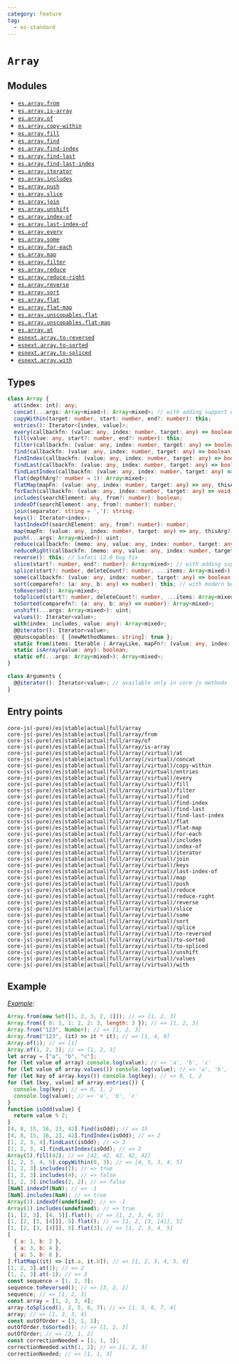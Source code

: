 ```yaml
---
category: feature
tag:
  - es-standard
---
```


# `Array`

## Modules

- [`es.array.from`](https://github.com/zloirock/core-js/blob/master/packages/core-js/modules/es.array.from.js)
- [`es.array.is-array`](https://github.com/zloirock/core-js/blob/master/packages/core-js/modules/es.array.is-array.js)
- [`es.array.of`](https://github.com/zloirock/core-js/blob/master/packages/core-js/modules/es.array.of.js)
- [`es.array.copy-within`](https://github.com/zloirock/core-js/blob/master/packages/core-js/modules/es.array.copy-within.js)
- [`es.array.fill`](https://github.com/zloirock/core-js/blob/master/packages/core-js/modules/es.array.fill.js)
- [`es.array.find`](https://github.com/zloirock/core-js/blob/master/packages/core-js/modules/es.array.find.js)
- [`es.array.find-index`](https://github.com/zloirock/core-js/blob/master/packages/core-js/modules/es.array.find-index.js)
- [`es.array.find-last`](https://github.com/zloirock/core-js/blob/master/packages/core-js/modules/es.array.find-last.js)
- [`es.array.find-last-index`](https://github.com/zloirock/core-js/blob/master/packages/core-js/modules/es.array.find-last-index.js)
- [`es.array.iterator`](https://github.com/zloirock/core-js/blob/master/packages/core-js/modules/es.array.iterator.js)
- [`es.array.includes`](https://github.com/zloirock/core-js/blob/master/packages/core-js/modules/es.array.includes.js)
- [`es.array.push`](https://github.com/zloirock/core-js/blob/master/packages/core-js/modules/es.array.push.js)
- [`es.array.slice`](https://github.com/zloirock/core-js/blob/master/packages/core-js/modules/es.array.slice.js)
- [`es.array.join`](https://github.com/zloirock/core-js/blob/master/packages/core-js/modules/es.array.join.js)
- [`es.array.unshift`](https://github.com/zloirock/core-js/blob/master/packages/core-js/modules/es.array.unshift.js)
- [`es.array.index-of`](https://github.com/zloirock/core-js/blob/master/packages/core-js/modules/es.array.index-of.js)
- [`es.array.last-index-of`](https://github.com/zloirock/core-js/blob/master/packages/core-js/modules/es.array.last-index-of.js)
- [`es.array.every`](https://github.com/zloirock/core-js/blob/master/packages/core-js/modules/es.array.every.js)
- [`es.array.some`](https://github.com/zloirock/core-js/blob/master/packages/core-js/modules/es.array.some.js)
- [`es.array.for-each`](https://github.com/zloirock/core-js/blob/master/packages/core-js/modules/es.array.for-each.js)
- [`es.array.map`](https://github.com/zloirock/core-js/blob/master/packages/core-js/modules/es.array.map.js)
- [`es.array.filter`](https://github.com/zloirock/core-js/blob/master/packages/core-js/modules/es.array.filter.js)
- [`es.array.reduce`](https://github.com/zloirock/core-js/blob/master/packages/core-js/modules/es.array.reduce.js)
- [`es.array.reduce-right`](https://github.com/zloirock/core-js/blob/master/packages/core-js/modules/es.array.reduce-right.js)
- [`es.array.reverse`](https://github.com/zloirock/core-js/blob/master/packages/core-js/modules/es.array.reverse.js)
- [`es.array.sort`](https://github.com/zloirock/core-js/blob/master/packages/core-js/modules/es.array.sort.js)
- [`es.array.flat`](https://github.com/zloirock/core-js/blob/master/packages/core-js/modules/es.array.flat.js)
- [`es.array.flat-map`](https://github.com/zloirock/core-js/blob/master/packages/core-js/modules/es.array.flat-map.js)
- [`es.array.unscopables.flat`](https://github.com/zloirock/core-js/blob/master/packages/core-js/modules/es.array.unscopables.flat.js)
- [`es.array.unscopables.flat-map`](https://github.com/zloirock/core-js/blob/master/packages/core-js/modules/es.array.unscopables.flat-map.js)
- [`es.array.at`](https://github.com/zloirock/core-js/blob/master/packages/core-js/modules/es.array.at.js)
- [`esnext.array.to-reversed`](https://github.com/zloirock/core-js/blob/master/packages/core-js/modules/esnext.array.to-reversed.js)
- [`esnext.array.to-sorted`](https://github.com/zloirock/core-js/blob/master/packages/core-js/modules/esnext.array.to-sorted.js)
- [`esnext.array.to-spliced`](https://github.com/zloirock/core-js/blob/master/packages/core-js/modules/esnext.array.to-spliced.js)
- [`esnext.array.with`](https://github.com/zloirock/core-js/blob/master/packages/core-js/modules/esnext.array.with.js)

## Types

```ts
class Array {
  at(index: int): any;
  concat(...args: Array<mixed>): Array<mixed>; // with adding support of @@isConcatSpreadable and @@species
  copyWithin(target: number, start: number, end?: number): this;
  entries(): Iterator<[index, value]>;
  every(callbackfn: (value: any, index: number, target: any) => boolean, thisArg?: any): boolean;
  fill(value: any, start?: number, end?: number): this;
  filter(callbackfn: (value: any, index: number, target: any) => boolean, thisArg?: any): Array<mixed>; // with adding support of @@species
  find(callbackfn: (value: any, index: number, target: any) => boolean), thisArg?: any): any;
  findIndex(callbackfn: (value: any, index: number, target: any) => boolean, thisArg?: any): uint;
  findLast(callbackfn: (value: any, index: number, target: any) => boolean, thisArg?: any): any;
  findLastIndex(callbackfn: (value: any, index: number, target: any) => boolean, thisArg?: any): uint;
  flat(depthArg?: number = 1): Array<mixed>;
  flatMap(mapFn: (value: any, index: number, target: any) => any, thisArg: any): Array<mixed>;
  forEach(callbackfn: (value: any, index: number, target: any) => void, thisArg?: any): void;
  includes(searchElement: any, from?: number): boolean;
  indexOf(searchElement: any, from?: number): number;
  join(separator: string = ','): string;
  keys(): Iterator<index>;
  lastIndexOf(searchElement: any, from?: number): number;
  map(mapFn: (value: any, index: number, target: any) => any, thisArg?: any): Array<mixed>; // with adding support of @@species
  push(...args: Array<mixed>): uint;
  reduce(callbackfn: (memo: any, value: any, index: number, target: any) => any, initialValue?: any): any;
  reduceRight(callbackfn: (memo: any, value: any, index: number, target: any) => any, initialValue?: any): any;
  reverse(): this; // Safari 12.0 bug fix
  slice(start?: number, end?: number): Array<mixed>; // with adding support of @@species
  splice(start?: number, deleteCount?: number, ...items: Array<mixed>): Array<mixed>; // with adding support of @@species
  some(callbackfn: (value: any, index: number, target: any) => boolean, thisArg?: any): boolean;
  sort(comparefn?: (a: any, b: any) => number): this; // with modern behavior like stable sort
  toReversed(): Array<mixed>;
  toSpliced(start?: number, deleteCount?: number, ...items: Array<mixed>): Array<mixed>;
  toSorted(comparefn?: (a: any, b: any) => number): Array<mixed>;
  unshift(...args: Array<mixed>): uint;
  values(): Iterator<value>;
  with(index: includes, value: any): Array<mixed>;
  @@iterator(): Iterator<value>;
  @@unscopables: { [newMethodNames: string]: true };
  static from(items: Iterable | ArrayLike, mapFn?: (value: any, index: number) => any, thisArg?: any): Array<mixed>;
  static isArray(value: any): boolean;
  static of(...args: Array<mixed>): Array<mixed>;
}

class Arguments {
  @@iterator(): Iterator<value>; // available only in core-js methods
}
```

## Entry points

```
core-js(-pure)/es|stable|actual|full/array
core-js(-pure)/es|stable|actual|full/array/from
core-js(-pure)/es|stable|actual|full/array/of
core-js(-pure)/es|stable|actual|full/array/is-array
core-js(-pure)/es|stable|actual|full/array(/virtual)/at
core-js(-pure)/es|stable|actual|full/array(/virtual)/concat
core-js(-pure)/es|stable|actual|full/array(/virtual)/copy-within
core-js(-pure)/es|stable|actual|full/array(/virtual)/entries
core-js(-pure)/es|stable|actual|full/array(/virtual)/every
core-js(-pure)/es|stable|actual|full/array(/virtual)/fill
core-js(-pure)/es|stable|actual|full/array(/virtual)/filter
core-js(-pure)/es|stable|actual|full/array(/virtual)/find
core-js(-pure)/es|stable|actual|full/array(/virtual)/find-index
core-js(-pure)/es|stable|actual|full/array(/virtual)/find-last
core-js(-pure)/es|stable|actual|full/array(/virtual)/find-last-index
core-js(-pure)/es|stable|actual|full/array(/virtual)/flat
core-js(-pure)/es|stable|actual|full/array(/virtual)/flat-map
core-js(-pure)/es|stable|actual|full/array(/virtual)/for-each
core-js(-pure)/es|stable|actual|full/array(/virtual)/includes
core-js(-pure)/es|stable|actual|full/array(/virtual)/index-of
core-js(-pure)/es|stable|actual|full/array(/virtual)/iterator
core-js(-pure)/es|stable|actual|full/array(/virtual)/join
core-js(-pure)/es|stable|actual|full/array(/virtual)/keys
core-js(-pure)/es|stable|actual|full/array(/virtual)/last-index-of
core-js(-pure)/es|stable|actual|full/array(/virtual)/map
core-js(-pure)/es|stable|actual|full/array(/virtual)/push
core-js(-pure)/es|stable|actual|full/array(/virtual)/reduce
core-js(-pure)/es|stable|actual|full/array(/virtual)/reduce-right
core-js(-pure)/es|stable|actual|full/array(/virtual)/reverse
core-js(-pure)/es|stable|actual|full/array(/virtual)/slice
core-js(-pure)/es|stable|actual|full/array(/virtual)/some
core-js(-pure)/es|stable|actual|full/array(/virtual)/sort
core-js(-pure)/es|stable|actual|full/array(/virtual)/splice
core-js(-pure)/es|stable|actual|full/array(/virtual)/to-reversed
core-js(-pure)/es|stable|actual|full/array(/virtual)/to-sorted
core-js(-pure)/es|stable|actual|full/array(/virtual)/to-spliced
core-js(-pure)/es|stable|actual|full/array(/virtual)/unshift
core-js(-pure)/es|stable|actual|full/array(/virtual)/values
core-js(-pure)/es|stable|actual|full/array(/virtual)/with
```

## Example

[_Example_](https://tinyurl.com/2oaa8x2x):

```js
Array.from(new Set([1, 2, 3, 2, 1])); // => [1, 2, 3]
Array.from({ 0: 1, 1: 2, 2: 3, length: 3 }); // => [1, 2, 3]
Array.from("123", Number); // => [1, 2, 3]
Array.from("123", (it) => it * it); // => [1, 4, 9]
Array.of(1); // => [1]
Array.of(1, 2, 3); // => [1, 2, 3]
let array = ["a", "b", "c"];
for (let value of array) console.log(value); // => 'a', 'b', 'c'
for (let value of array.values()) console.log(value); // => 'a', 'b', 'c'
for (let key of array.keys()) console.log(key); // => 0, 1, 2
for (let [key, value] of array.entries()) {
  console.log(key); // => 0, 1, 2
  console.log(value); // => 'a', 'b', 'c'
}
function isOdd(value) {
  return value % 2;
}
[4, 8, 15, 16, 23, 42].find(isOdd); // => 15
[4, 8, 15, 16, 23, 42].findIndex(isOdd); // => 2
[1, 2, 3, 4].findLast(isOdd); // => 3
[1, 2, 3, 4].findLastIndex(isOdd); // => 2
Array(5).fill(42); // => [42, 42, 42, 42, 42]
[1, 2, 3, 4, 5].copyWithin(0, 3); // => [4, 5, 3, 4, 5]
[1, 2, 3].includes(2); // => true
[1, 2, 3].includes(4); // => false
[1, 2, 3].includes(2, 2); // => false
[NaN].indexOf(NaN); // => -1
[NaN].includes(NaN); // => true
Array(1).indexOf(undefined); // => -1
Array(1).includes(undefined); // => true
[1, [2, 3], [4, 5]].flat(); // => [1, 2, 3, 4, 5]
[1, [2, [3, [4]]], 5].flat(); // => [1, 2, [3, [4]], 5]
[1, [2, [3, [4]]], 5].flat(3); // => [1, 2, 3, 4, 5]
[
  { a: 1, b: 2 },
  { a: 3, b: 4 },
  { a: 5, b: 6 },
].flatMap((it) => [it.a, it.b]); // => [1, 2, 3, 4, 5, 6]
[1, 2, 3].at(1); // => 2
[1, 2, 3].at(-1); // => 3
const sequence = [1, 2, 3];
sequence.toReversed(); // => [3, 2, 1]
sequence; // => [1, 2, 3]
const array = [1, 2, 3, 4];
array.toSpliced(1, 2, 5, 6, 7); // => [1, 5, 6, 7, 4]
array; // => [1, 2, 3, 4]
const outOfOrder = [3, 1, 2];
outOfOrder.toSorted(); // => [1, 2, 3]
outOfOrder; // => [3, 1, 2]
const correctionNeeded = [1, 1, 3];
correctionNeeded.with(1, 2); // => [1, 2, 3]
correctionNeeded; // => [1, 1, 3]
```
